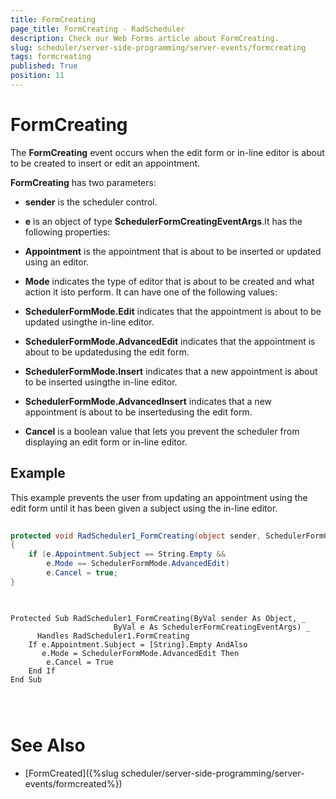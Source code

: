 ```yaml
---
title: FormCreating
page_title: FormCreating - RadScheduler
description: Check our Web Forms article about FormCreating.
slug: scheduler/server-side-programming/server-events/formcreating
tags: formcreating
published: True
position: 11
---
```


# FormCreating



The **FormCreating** event occurs when the edit form or in-line editor is about to be created to insert or edit an appointment.

**FormCreating** has two parameters:

* **sender** is the scheduler control.

* **e** is an object of type **SchedulerFormCreatingEventArgs**.It has the following properties:

* **Appointment** is the appointment that is about to be inserted or updated using an editor.

* **Mode** indicates the type of editor that is about to be created and what action it isto perform. It can have one of the following values:

* **SchedulerFormMode.Edit** indicates that the appointment is about to be updated usingthe in-line editor.

* **SchedulerFormMode.AdvancedEdit** indicates that the appointment is about to be updatedusing the edit form.

* **SchedulerFormMode.Insert** indicates that a new appointment is about to be inserted usingthe in-line editor.

* **SchedulerFormMode.AdvancedInsert** indicates that a new appointment is about to be insertedusing the edit form.

* **Cancel** is a boolean value that lets you prevent the scheduler from displaying an edit form or in-line editor.

## Example

This example prevents the user from updating an appointment using the edit form until it has been given a subject using the in-line editor.





````C#
	
protected void RadScheduler1_FormCreating(object sender, SchedulerFormCreatingEventArgs e)
{
	if (e.Appointment.Subject == String.Empty &&
		e.Mode == SchedulerFormMode.AdvancedEdit)
		e.Cancel = true;
}
	   
````
````VB.NET
	
Protected Sub RadScheduler1_FormCreating(ByVal sender As Object, _
					   ByVal e As SchedulerFormCreatingEventArgs) _
	  Handles RadScheduler1.FormCreating
	If e.Appointment.Subject = [String].Empty AndAlso
	   e.Mode = SchedulerFormMode.AdvancedEdit Then
		e.Cancel = True
	End If
End Sub
	
	
	
````


# See Also

 * [FormCreated]({%slug scheduler/server-side-programming/server-events/formcreated%})
